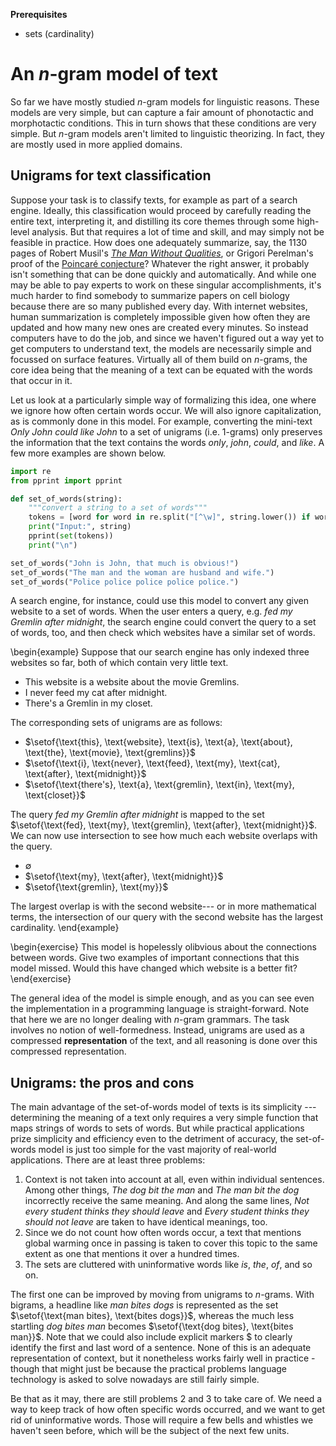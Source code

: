 **Prerequisites**

- sets (cardinality)

# An $n$-gram model of text

So far we have mostly studied $n$-gram models for linguistic reasons.
These models are very simple, but can capture a fair amount of phonotactic and morphotactic conditions.
This in turn shows that these conditions are very simple.
But $n$-gram models aren't limited to linguistic theorizing.
In fact, they are mostly used in more applied domains.

## Unigrams for text classification

Suppose your task is to classify texts, for example as part of a search engine.
Ideally, this classification would proceed by carefully reading the entire text, interpreting it, and distilling its core themes through some high-level analysis.
But that requires a lot of time and skill, and may simply not be feasible in practice.
How does one adequately summarize, say, the 1130 pages of Robert Musil's [*The Man Without Qualities*](https://en.wikipedia.org/wiki/The_Man_Without_Qualities), or Grigori Perelman's proof of the [Poincaré conjecture](https://en.wikipedia.org/wiki/Poincar%C3%A9_conjecture)?
Whatever the right answer, it probably isn't something that can be done quickly and automatically.
And while one may be able to pay experts to work on these singular accomplishments, it's much harder to find somebody to summarize papers on cell biology because there are so many published every day.
With internet websites, human summarization is completely impossible given how often they are updated and how many new ones are created every minutes.
So instead computers have to do the job, and since we haven't figured out a way yet to get computers to understand text, the models are necessarily simple and focussed on surface features.
Virtually all of them build on $n$-grams, the core idea being that the meaning of a text can be equated with the words that occur in it.

Let us look at a particularly simple way of formalizing this idea, one where we ignore how often certain words occur.
We will also ignore capitalization, as is commonly done in this model. 
For example, converting the mini-text *Only John could like John* to a set of unigrams (i.e. $1$-grams) only preserves the information that the text contains the words *only*, *john*, *could*, and *like*.
A few more examples are shown below.

```python
import re
from pprint import pprint

def set_of_words(string):
    """convert a string to a set of words"""
    tokens = [word for word in re.split("[^\w]", string.lower()) if word]
    print("Input:", string)
    pprint(set(tokens))
    print("\n")

set_of_words("John is John, that much is obvious!")
set_of_words("The man and the woman are husband and wife.")
set_of_words("Police police police police police.")
```

A search engine, for instance, could use this model to convert any given website to a set of words.
When the user enters a query, e.g. *fed my Gremlin after midnight*, the search engine could convert the query to a set of words, too, and then check which websites have a similar set of words.

\begin{example}
Suppose that our search engine has only indexed three websites so far, both of which contain very little text.


- This website is a website about the movie Gremlins.
- I never feed my cat after midnight.
- There's a Gremlin in my closet.


The corresponding sets of unigrams are as follows:


- $\setof{\text{this}, \text{website}, \text{is}, \text{a}, \text{about}, \text{the}, \text{movie}, \text{gremlins}}$
- $\setof{\text{i}, \text{never}, \text{feed}, \text{my}, \text{cat}, \text{after}, \text{midnight}}$
- $\setof{\text{there's}, \text{a}, \text{gremlin}, \text{in}, \text{my}, \text{closet}}$


The query *fed my Gremlin after midnight* is mapped to the set
$\setof{\text{fed}, \text{my}, \text{gremlin}, \text{after}, \text{midnight}}$.
We can now use intersection to see how much each website overlaps with the query.


- $\emptyset$
- $\setof{\text{my}, \text{after}, \text{midnight}}$
- $\setof{\text{gremlin}, \text{my}}$


The largest overlap is with the second website--- or in more mathematical terms, the intersection of our query with the second website has the largest cardinality.
\end{example}

\begin{exercise}
This model is hopelessly olibvious about the connections between words.
Give two examples of important connections that this model missed.
Would this have changed which website is a better fit?
\end{exercise}

The general idea of the model is simple enough, and as you can see even the implementation in a programming language is straight-forward.
Note that here we are no longer dealing with $n$-gram grammars.
The task involves no notion of well-formedness.
Instead, unigrams are used as a compressed **representation** of the text, and all reasoning is done over this compressed representation.

## Unigrams: the pros and cons

The main advantage of the set-of-words model of texts is its simplicity --- determining the meaning of a text only requires a very simple function that maps strings of words to sets of words.
But while practical applications prize simplicity and efficiency even to the detriment of accuracy, the set-of-words model is just too simple for the vast majority of real-world applications.
There are at least three problems:

1. Context is not taken into account at all, even within individual sentences.
   Among other things, *The dog bit the man* and *The man bit the dog* incorrectly receive the same meaning.
   And along the same lines, *Not every student thinks they should leave* and *Every student thinks they should not leave* are taken to have identical meanings, too.
1. Since we do not count how often words occur, a text that mentions global warming once in passing is taken to cover this topic to the same extent as one that mentions it over a hundred times.
1. The sets are cluttered with uninformative words like *is*, *the*, *of*, and so on.

The first one can be improved by moving from unigrams to $n$-grams.
With bigrams, a headline like *man bites dogs* is represented as the set $\setof{\text{man bites}, \text{bites dogs}}$, whereas the much less startling *dog bites man* becomes $\setof{\text{dog bites}, \text{bites man}}$.
Note that we could also include explicit markers \$ to clearly identify the first and last word of a sentence.
None of this is an adequate representation of context, but it nonetheless works fairly well in practice - though that might just be because the practical problems language technology is asked to solve nowadays are still fairly simple.

Be that as it may, there are still problems 2 and 3 to take care of.
We need a way to keep track of how often specific words occurred, and we want to get rid of uninformative words.
Those will require a few bells and whistles we haven't seen before, which will be the subject of the next few units.
